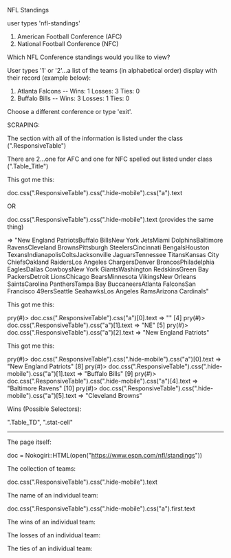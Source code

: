 NFL Standings

user types 'nfl-standings'

1. American Football Conference (AFC)
2. National Football Conference (NFC)

Which NFL Conference standings would you like to view?

User types '1' or '2'...a list of the teams (in alphabetical order) display with their record (example below):

1. Atlanta Falcons -- Wins: 1 Losses: 3 Ties: 0
2. Buffalo Bills -- Wins: 3 Losses: 1 Ties: 0

Choose a different conference or type 'exit'.

SCRAPING:

The section with all of the information is listed under the class (".ResponsiveTable")

There are 2...one for AFC and one for NFC  spelled out listed under class (".Table_Title")


This got me this:

doc.css(".ResponsiveTable").css(".hide-mobile").css("a").text

OR 

doc.css(".ResponsiveTable").css(".hide-mobile").text (provides the same thing)

=> "New England PatriotsBuffalo BillsNew York JetsMiami DolphinsBaltimore RavensCleveland BrownsPittsburgh SteelersCincinnati BengalsHouston TexansIndianapolisColtsJacksonville JaguarsTennessee TitansKansas City ChiefsOakland RaidersLos Angeles ChargersDenver BroncosPhiladelphia EaglesDallas CowboysNew York GiantsWashington RedskinsGreen Bay PackersDetroit LionsChicago BearsMinnesota VikingsNew Orleans SaintsCarolina PanthersTampa Bay BuccaneersAtlanta FalconsSan Francisco 49ersSeattle SeahawksLos Angeles RamsArizona Cardinals"

This got me this:

pry(#<Scraper>)> doc.css(".ResponsiveTable").css("a")[0].text
=> ""
[4] pry(#<Scraper>)> doc.css(".ResponsiveTable").css("a")[1].text
=> "NE"
[5] pry(#<Scraper>)> doc.css(".ResponsiveTable").css("a")[2].text
=> "New England Patriots"


This got me this:

pry(#<Scraper>)> doc.css(".ResponsiveTable").css(".hide-mobile").css("a")[0].text
=> "New England Patriots"
[8] pry(#<Scraper>)> doc.css(".ResponsiveTable").css(".hide-mobile").css("a")[1].text
=> "Buffalo Bills"
[9] pry(#<Scraper>)> doc.css(".ResponsiveTable").css(".hide-mobile").css("a")[4].text
=> "Baltimore Ravens"
[10] pry(#<Scraper>)> doc.css(".ResponsiveTable").css(".hide-mobile").css("a")[5].text
=> "Cleveland Browns"



Wins (Possible Selectors):

".Table_TD", ".stat-cell"




--------------------------------------------------------
The page itself:

doc = Nokogiri::HTML(open("https://www.espn.com/nfl/standings"))

The collection of teams:

doc.css(".ResponsiveTable").css(".hide-mobile").text

The name of an individual team:

doc.css(".ResponsiveTable").css(".hide-mobile").css("a").first.text

The wins of an individual team:



The losses of an individual team:



The ties of an individual team:



